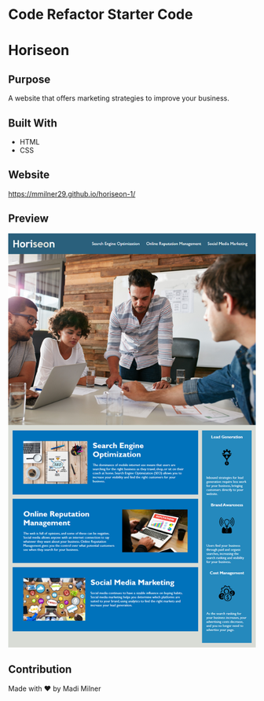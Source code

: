 # Code Refactor Starter Code
# Horiseon

## Purpose
A website that offers marketing strategies to improve your business. 

## Built With
* HTML
* CSS

## Website
https://mmilner29.github.io/horiseon-1/

## Preview
![Website Preview](/assets/images/horiseon-preview.png)

## Contribution
Made with ❤️ by Madi Milner